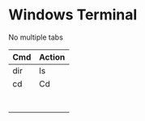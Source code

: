 # Windows Terminal

No multiple tabs

| Cmd  | Action |
| ---- | ------ |
| dir  | ls     |
| cd   | Cd     |
|      |        |
|      |        |
|      |        |
|      |        |
|      |        |
|      |        |
|      |        |


